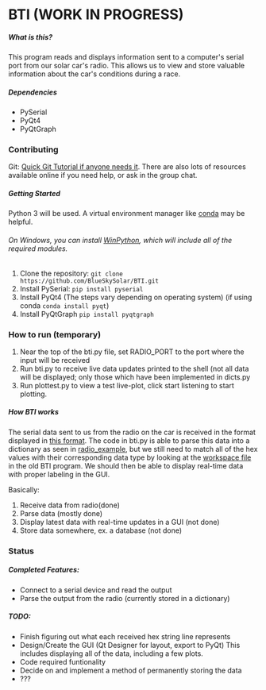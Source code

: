 # BTI (WORK IN PROGRESS)

##### What is this?
This program reads and displays information sent to a computer's serial port from our solar car's radio. This allows us to view and store valuable information about the car's conditions during a race. 

##### Dependencies
* PySerial
* PyQt4 
* PyQtGraph

### Contributing

Git:
[Quick Git Tutorial if anyone needs it](https://try.github.io/). There are also lots of resources available online if you need help, or ask in the group chat.

##### Getting Started
Python 3 will be used. A virtual environment manager like [conda](http://conda.pydata.org/docs/download.html) may be helpful.

###### On Windows, you can install [WinPython](http://winpython.github.io/), which will include all of the required modules.
1. Clone the repository:  `git clone https://github.com/BlueSkySolar/BTI.git`
2. Install PySerial: `pip install pyserial`
3. Install PyQt4 (The steps vary depending on operating system) (if using conda `conda install pyqt`)
4. Install PyQtGraph `pip install pyqtgraph`

### How to run (temporary)
1. Near the top of the bti.py file, set RADIO_PORT to the port where the input will be received
2. Run bti.py to receive live data updates printed to the shell (not all data will be displayed; only those which have been implemented in dicts.py
3. Run plottest.py to view a test live-plot, click start listening to start plotting.

##### How BTI works

The serial data sent to us from the radio on the car is received in the format displayed in [this format](radio_data.txt). The code in bti.py is able to parse this data into a dictionary as seen in [radio_example](radio_example.txt), but we still need to match all of the hex values with their corresponding data type by looking at the [workspace file](legacy_workspace_file.txt) in the old BTI program. We should then be able to display real-time data with proper labeling in the GUI.

Basically:

1. Receive data from radio(done)
2. Parse data (mostly done)
3. Display latest data with real-time updates in a GUI (not done)
4. Store data somewhere, ex. a database (not done)

### Status

##### Completed Features:
* Connect to a serial device and read the output
* Parse the output from the radio (currently stored in a dictionary)

##### TODO:
* Finish figuring out what each received hex string  line represents
* Design/Create the GUI (Qt Designer for layout, export to PyQt) This includes displaying all of the data, including a few plots.
* Code required funtionality
* Decide on and implement a method of permanently storing the data
* ???
